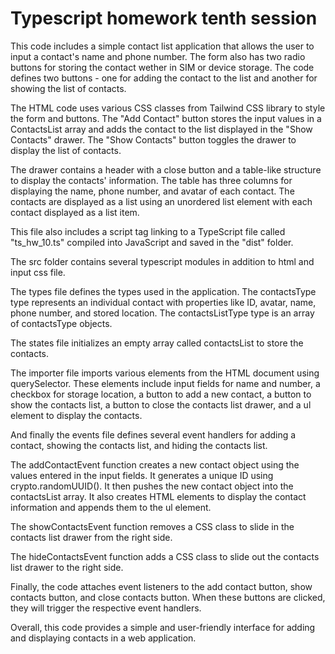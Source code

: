# Typescript homework tenth session

This code includes a simple contact list application that allows the user to input a contact's name and phone number. The form also has two radio buttons for storing the contact wether in SIM or device storage. The code defines two buttons - one for adding the contact to the list and another for showing the list of contacts.

The HTML code uses various CSS classes from Tailwind CSS library to style the form and buttons. The "Add Contact" button stores the input values in a ContactsList array and adds the contact to the list displayed in the "Show Contacts" drawer. The "Show Contacts" button toggles the drawer to display the list of contacts.

The drawer contains a header with a close button and a table-like structure to display the contacts' information. The table has three columns for displaying the name, phone number, and avatar of each contact. The contacts are displayed as a list using an unordered list element with each contact displayed as a list item.

This file also includes a script tag linking to a TypeScript file called "ts_hw_10.ts" compiled into JavaScript and saved in the "dist" folder.

The src folder contains several typescript modules in addition to html and input css file.

The types file defines the types used in the application. The contactsType type represents an individual contact with properties like ID, avatar, name, phone number, and stored location. The contactsListType type is an array of contactsType objects.

The states file initializes an empty array called contactsList to store the contacts.

The importer file imports various elements from the HTML document using querySelector. These elements include input fields for name and number, a checkbox for storage location, a button to add a new contact, a button to show the contacts list, a button to close the contacts list drawer, and a ul element to display the contacts.

And finally the events file defines several event handlers for adding a contact, showing the contacts list, and hiding the contacts list.

The addContactEvent function creates a new contact object using the values entered in the input fields. It generates a unique ID using crypto.randomUUID(). It then pushes the new contact object into the contactsList array. It also creates HTML elements to display the contact information and appends them to the ul element.

The showContactsEvent function removes a CSS class to slide in the contacts list drawer from the right side.

The hideContactsEvent function adds a CSS class to slide out the contacts list drawer to the right side.

Finally, the code attaches event listeners to the add contact button, show contacts button, and close contacts button. When these buttons are clicked, they will trigger the respective event handlers.

Overall, this code provides a simple and user-friendly interface for adding and displaying contacts in a web application.
